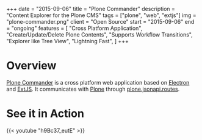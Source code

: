 +++
date = "2015-09-06"
title = "Plone Commander"
description = "Content Explorer for the Plone CMS"
tags = ["plone", "web", "extjs"]
img = "plone-commander.png"
client = "Open Source"
start = "2015-09-06"
end = "ongoing"
features = [
  "Cross Platform Application",
  "Create/Update/Delete Plone Contents",
  "Supports Workflow Transitions",
  "Explorer like Tree View",
  "Lightning Fast",
]
+++

# Overview

[Plone Commander] is a cross platform web application based on [Electron] and
[ExtJS]. It communicates with [Plone] through [plone.jsonapi.routes].

# See it in Action

{{< youtube "h9Bc37_eutE" >}}


[Electron]: http://electron.atom.io
[Plone Commander]: https://github.com/ridingbytes/plone.commander/releases
[ExtJS]: https://www.sencha.com/products/extjs
[Plone]: http://plone.org
[plone.jsonapi.routes]: https://github.com/collective/plone.jsonapi.routes
